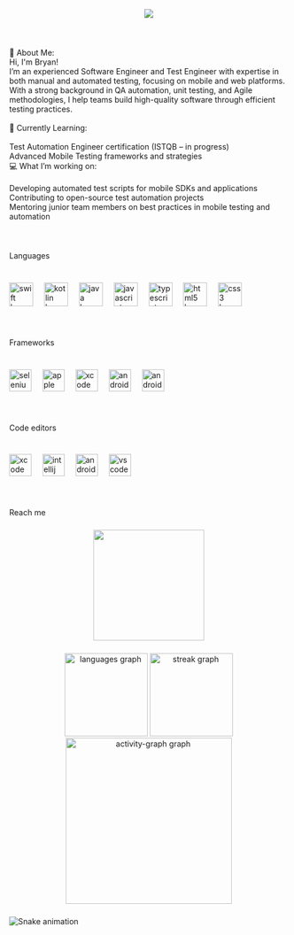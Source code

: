 <div align="center">
  <img src="https://profile-counter.glitch.me/byncvn/count.svg?"  />
</div>

###

<br clear="both">

<p align="left">💫 About Me:<br>Hi, I'm Bryan!<br>I’m an experienced Software Engineer and Test Engineer with expertise in both manual and automated testing, focusing on mobile and web platforms. With a strong background in QA automation, unit testing, and Agile methodologies, I help teams build high-quality software through efficient testing practices.<br><br>🌱 Currently Learning:<br><br>Test Automation Engineer certification (ISTQB – in progress)<br>Advanced Mobile Testing frameworks and strategies<br>💻 What I’m working on:<br><br>Developing automated test scripts for mobile SDKs and applications<br>Contributing to open-source test automation projects<br>Mentoring junior team members on best practices in mobile testing and automation</p>

###

<br clear="both">

<p align="left">Languages</p>

###

<br clear="both">

<div align="left">
  <img src="https://cdn.jsdelivr.net/gh/devicons/devicon/icons/swift/swift-original.svg" height="43" alt="swift logo"  />
  <img width="12" />
  <img src="https://cdn.jsdelivr.net/gh/devicons/devicon/icons/kotlin/kotlin-original.svg" height="43" alt="kotlin logo"  />
  <img width="12" />
  <img src="https://cdn.jsdelivr.net/gh/devicons/devicon/icons/java/java-original.svg" height="43" alt="java logo"  />
  <img width="12" />
  <img src="https://cdn.jsdelivr.net/gh/devicons/devicon/icons/javascript/javascript-original.svg" height="43" alt="javascript logo"  />
  <img width="12" />
  <img src="https://cdn.jsdelivr.net/gh/devicons/devicon/icons/typescript/typescript-original.svg" height="43" alt="typescript logo"  />
  <img width="12" />
  <img src="https://cdn.jsdelivr.net/gh/devicons/devicon/icons/html5/html5-original.svg" height="43" alt="html5 logo"  />
  <img width="12" />
  <img src="https://cdn.jsdelivr.net/gh/devicons/devicon/icons/css3/css3-original.svg" height="43" alt="css3 logo"  />
</div>

###

<br clear="both">

<p align="left">Frameworks</p>

###

<br clear="both">

<div align="left">
  <img src="https://skillicons.dev/icons?i=selenium" height="40" alt="selenium logo"  />
  <img width="12" />
  <img src="https://img.shields.io/badge/Apple-000000?logo=apple&logoColor=white&style=for-the-badge" height="40" alt="apple logo"  />
  <img width="12" />
  <img src="https://cdn.jsdelivr.net/gh/devicons/devicon/icons/xcode/xcode-original.svg" height="40" alt="xcode logo"  />
  <img width="12" />
  <img src="https://cdn.simpleicons.org/android/3DDC84" height="40" alt="android logo"  />
  <img width="12" />
  <img src="https://cdn.simpleicons.org/androidstudio/3DDC84" height="40" alt="androidstudio logo"  />
</div>

###

<br clear="both">

<p align="left">Code editors</p>

###

<br clear="both">

<div align="left">
  <img src="https://cdn.jsdelivr.net/gh/devicons/devicon/icons/xcode/xcode-original.svg" height="40" alt="xcode logo"  />
  <img width="12" />
  <img src="https://cdn.jsdelivr.net/gh/devicons/devicon/icons/intellij/intellij-original.svg" height="40" alt="intellij logo"  />
  <img width="12" />
  <img src="https://cdn.jsdelivr.net/gh/devicons/devicon/icons/androidstudio/androidstudio-original.svg" height="40" alt="androidstudio logo"  />
  <img width="12" />
  <img src="https://cdn.jsdelivr.net/gh/devicons/devicon/icons/vscode/vscode-original.svg" height="40" alt="vscode logo"  />
</div>

###

<br clear="both">

<p align="left">Reach me</p>

###

<div align="center">
  <img height="200" src="https://d2t1xqejof9utc.cloudfront.net/screenshots/pics/657797f0e57ac0d5b8e857ab3597e6a9/large.gif"  />
</div>

###

<div align="center">
  <img src="https://github-readme-stats.vercel.app/api/top-langs?username=byncvn&locale=en&hide_title=false&layout=compact&card_width=320&langs_count=5&theme=dracula&hide_border=false&order=2" height="150" alt="languages graph"  />
  <img src="https://streak-stats.demolab.com?user=byncvn&locale=en&mode=daily&theme=dracula&hide_border=false&border_radius=5&order=3" height="150" alt="streak graph"  />
  <img src="https://github-readme-activity-graph.vercel.app/graph?username=byncvn&radius=16&theme=react&area=true&order=5" height="300" alt="activity-graph graph"  />
</div>

###

<img src="https://raw.githubusercontent.com/byncvn/byncvn/output/snake.svg" alt="Snake animation" />

###
